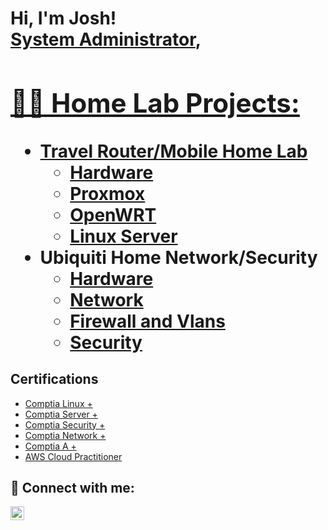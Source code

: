 <h1>Hi, I'm Josh! <br/><a href="https://github.com/joshmadakor1">System Administrator</a>, <a href="https://www.linkedin.com/in/joshua-christman-ak//">
<h2>👨‍💻 Home Lab Projects:</h2>

- <b>Travel Router/Mobile Home Lab</b>
  - [Hardware](https://github.com/joshmadakor1/Algorithms-Practice)
  - [Proxmox](https://github.com/joshmadakor1/Algorithms-Practice)
  - [OpenWRT](https://github.com/joshmadakor1/Algorithms-Practice)
  - [Linux Server](https://github.com/joshmadakor1/Algorithms-Practice)
- <b>Ubiquiti Home Network/Security</b>
  - [Hardware](https://github.com/joshmadakor1/Sentinel-Lab)
  - [Network](https://github.com/joshmadakor1/Jwipe.PowerShell)
  - [Firewall and Vlans](https://github.com/joshmadakor1/AD_PS)
  - [Security](https://github.com/joshmadakor1/PowerShell-Integrity-FIM)

<h2>Certifications</h2>

- [Comptia Linux +](https://www.certmetrics.com/comptia/public/verification.aspx?code=CWC2VXQVL79LFS9L)
- [Comptia Server +](https://www.certmetrics.com/comptia/public/verification.aspx?code=K0KVGCJ8BVPPFB97)
- [Comptia Security +](https://www.certmetrics.com/comptia/public/verification.aspx?code=JXPSWNKV3V56VWWB)
- [Comptia Network +](https://www.certmetrics.com/comptia/public/verification.aspx?code=1YBDGV50E4KPVHGQ)
- [Comptia A +](https://www.certmetrics.com/comptia/public/verification.aspx?code=3646TWL83Q3PV35T)
- [AWS Cloud Practitioner](https://cp.certmetrics.com/amazon/en/public/verify/credential/HKTSPSDBFERQQYSG)

<h2> 🤳 Connect with me:</h2>

[<img align="left" alt="Joshchristman | LinkedIn" width="22px" src="https://cdn.jsdelivr.net/npm/simple-icons@v3/icons/linkedin.svg" />][linkedin]

[linkedin]: https://www.linkedin.com/in/joshua-christman-ak/

<!--
**JoshChristman/JoshChristman** is a ✨ _special_ ✨ repository because its `README.md` (this file) appears on your GitHub profile.

Here are some ideas to get you started:

- 🔭 I’m currently working on ...
- 🌱 I’m currently learning ...
- 👯 I’m looking to collaborate on ...
- 🤔 I’m looking for help with ...
- 💬 Ask me about ...
- 📫 How to reach me: ...
- 😄 Pronouns: ...
- ⚡ Fun fact: ...
-->
